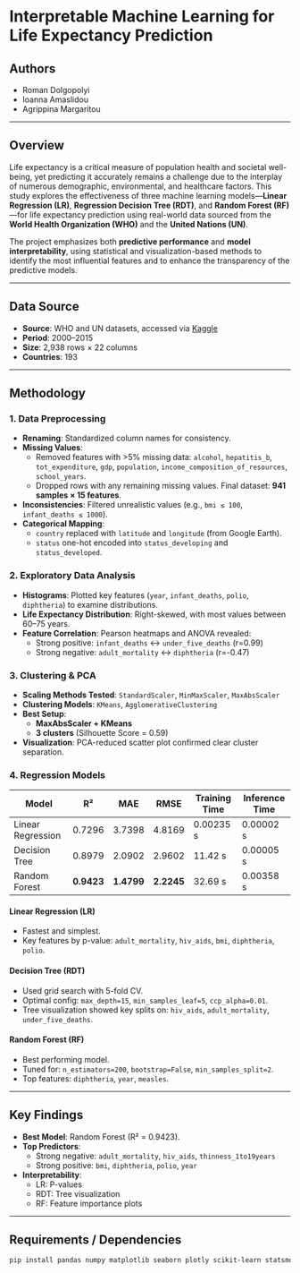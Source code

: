 # Interpretable Machine Learning for Life Expectancy Prediction

## Authors
- Roman Dolgopolyi  
- Ioanna Amaslidou  
- Agrippina Margaritou  

---

## Overview

Life expectancy is a critical measure of population health and societal well-being, yet predicting it accurately remains a challenge due to the interplay of numerous demographic, environmental, and healthcare factors. This study explores the effectiveness of three machine learning models—**Linear Regression (LR)**, **Regression Decision Tree (RDT)**, and **Random Forest (RF)**—for life expectancy prediction using real-world data sourced from the **World Health Organization (WHO)** and the **United Nations (UN)**.

The project emphasizes both **predictive performance** and **model interpretability**, using statistical and visualization-based methods to identify the most influential features and to enhance the transparency of the predictive models.

---

## Data Source

- **Source**: WHO and UN datasets, accessed via [Kaggle](https://www.kaggle.com/datasets/kumarajarshi/life-expectancy-who)  
- **Period**: 2000–2015  
- **Size**: 2,938 rows × 22 columns  
- **Countries**: 193  

---

## Methodology

### 1. Data Preprocessing

- **Renaming**: Standardized column names for consistency.
- **Missing Values**: 
  - Removed features with >5% missing data: `alcohol`, `hepatitis_b`, `tot_expenditure`, `gdp`, `population`, `income_composition_of_resources`, `school_years`.
  - Dropped rows with any remaining missing values. Final dataset: **941 samples × 15 features**.
- **Inconsistencies**: Filtered unrealistic values (e.g., `bmi ≤ 100`, `infant_deaths ≤ 1000`).
- **Categorical Mapping**:
  - `country` replaced with `latitude` and `longitude` (from Google Earth).
  - `status` one-hot encoded into `status_developing` and `status_developed`.

### 2. Exploratory Data Analysis

- **Histograms**: Plotted key features (`year`, `infant_deaths`, `polio`, `diphtheria`) to examine distributions.
- **Life Expectancy Distribution**: Right-skewed, with most values between 60–75 years.
- **Feature Correlation**: Pearson heatmaps and ANOVA revealed:
  - Strong positive: `infant_deaths` ↔ `under_five_deaths` (r=0.99)
  - Strong negative: `adult_mortality` ↔ `diphtheria` (r=-0.47)

### 3. Clustering & PCA

- **Scaling Methods Tested**: `StandardScaler`, `MinMaxScaler`, `MaxAbsScaler`
- **Clustering Models**: `KMeans`, `AgglomerativeClustering`
- **Best Setup**: 
  - **MaxAbsScaler + KMeans**
  - **3 clusters** (Silhouette Score = 0.59)
- **Visualization**: PCA-reduced scatter plot confirmed clear cluster separation.

### 4. Regression Models

| Model | R² | MAE | RMSE | Training Time | Inference Time |
|-------|----|-----|------|----------------|----------------|
| Linear Regression | 0.7296 | 3.7398 | 4.8169 | 0.00235 s | 0.00002 s |
| Decision Tree | 0.8979 | 2.0902 | 2.9602 | 11.42 s | 0.00005 s |
| Random Forest | **0.9423** | **1.4799** | **2.2245** | 32.69 s | 0.00358 s |

#### Linear Regression (LR)

- Fastest and simplest.
- Key features by p-value: `adult_mortality`, `hiv_aids`, `bmi`, `diphtheria`, `polio`.

#### Decision Tree (RDT)

- Used grid search with 5-fold CV.
- Optimal config: `max_depth=15`, `min_samples_leaf=5`, `ccp_alpha=0.01`.
- Tree visualization showed key splits on: `hiv_aids`, `adult_mortality`, `under_five_deaths`.

#### Random Forest (RF)

- Best performing model.
- Tuned for: `n_estimators=200`, `bootstrap=False`, `min_samples_split=2`.
- Top features: `diphtheria`, `year`, `measles`.

---

## Key Findings

- **Best Model**: Random Forest (R² = 0.9423).
- **Top Predictors**:
  - Strong negative: `adult_mortality`, `hiv_aids`, `thinness_1to19years`
  - Strong positive: `bmi`, `diphtheria`, `polio`, `year`
- **Interpretability**: 
  - LR: P-values
  - RDT: Tree visualization
  - RF: Feature importance plots

---

## Requirements / Dependencies

```bash
pip install pandas numpy matplotlib seaborn plotly scikit-learn statsmodels
